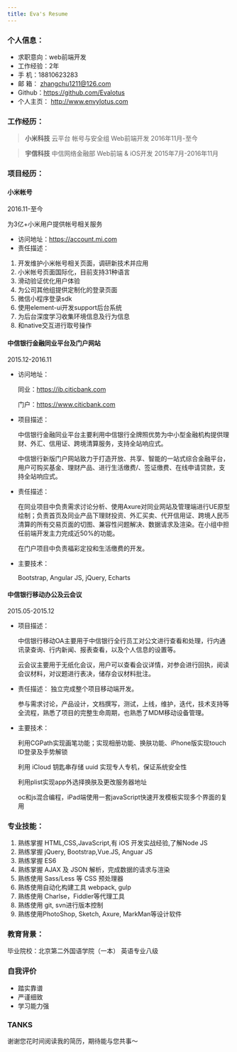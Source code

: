 ```yaml
---
title: Eva's Resume
---
```


### 个人信息：
- 求职意向：web前端开发
- 工作经验：2年
- 手 机：18810623283		  						
- 邮 箱： zhangchu1211@126.com
- Github：https://github.com/Evalotus				
- 个人主页： http://www.envylotus.com

### 工作经历：

> **小米科技** 云平台 帐号与安全组	Web前端开发 2016年11月-至今

> **宇信科技** 中信网络金融部 			Web前端 & iOS开发 2015年7月-2016年11月

### 项目经历：
#### 小米帐号

2016.11-至今

为3亿+小米用户提供帐号相关服务

- 访问地址：https://account.mi.com
- 责任描述：
1. 开发维护小米帐号相关页面，调研新技术并应用
2. 小米帐号页面国际化，目前支持31种语言
3. 滑动验证优化用户体验
4. 为公司其他组提供定制化的登录页面
5. 微信小程序登录sdk
6. 使用element-ui开发support后台系统
7. 为后台深度学习收集环境信息及行为信息
8. 和native交互进行取号操作

#### 中信银行金融同业平台及门户网站

2015.12-2016.11

- 访问地址：

    同业：https://ib.citicbank.com

    门户：https://www.citicbank.com

- 项目描述：

    中信银行金融同业平台主要利用中信银行全牌照优势为中小型金融机构提供理财、外汇、信用证、跨境清算服务，支持全站响应式。

    中信银行新版门户网站致力于打造开放、共享、智能的一站式综合金融平台，用户可购买基金、理财产品、进行生活缴费/、签证缴费、在线申请贷款，支持全站响应式。
- 责任描述：

    在同业项目中负责需求讨论分析、使用Axure对同业网站及管理端进行UE原型绘制；负责首页及同业产品下理财投资、外汇买卖、代开信用证、跨境人民币清算的所有交易页面的切图、兼容性问题解决、数据请求及渲染。在小组中担任前端开发主力完成近50%的功能。

    在门户项目中负责福彩定投和生活缴费的开发。


- 主要技术：

    Bootstrap, Angular JS, jQuery, Echarts

#### 中信银行移动办公及云会议		

2015.05-2015.12

- 项目描述：

    中信银行移动OA主要用于中信银行全行员工对公文进行查看和处理，行内通讯录查询、行内新闻、报表查看，以及个人信息的设置等。

    云会议主要用于无纸化会议，用户可以查看会议详情，对参会进行回执，阅读会议材料，对议题进行表决，储存会议材料批注。

- 责任描述：
    独立完成整个项目移动端开发。

    参与需求讨论，产品设计，文档撰写，测试，上线，维护，迭代，技术支持等全流程，熟悉了项目的完整生命周期，也熟悉了MDM移动设备管理。

- 主要技术：

    利用CGPath实现画笔功能；实现相册功能、换肤功能、iPhone版实现touch ID登录及手势解锁

    利用 iCloud 钥匙串存储 uuid 实现专人专机，保证系统安全性

    利用plist实现app外选择换肤及更改服务器地址

    oc和js混合编程，iPad端使用一套javaScript快速开发模板实现多个界面的复用

### 专业技能：
1. 熟练掌握 HTML,CSS,JavaScript,有 iOS 开发实战经验,了解Node JS
2. 熟练掌握 jQuery, Bootstrap,Vue.JS, Anguar JS
3. 熟练掌握 ES6 
4. 熟练掌握 AJAX 及 JSON 解析，完成数据的请求与渲染
5. 熟练使用 Sass/Less 等 CSS 预处理器
6. 熟练使用自动化构建工具 webpack, gulp
7. 熟练使用 Charlse，Fiddler等代理工具
8. 熟练使用 git, svn进行版本控制
9. 熟练使用PhotoShop, Sketch, Axure, MarkMan等设计软件

### 教育背景：
毕业院校：北京第二外国语学院（一本）				英语专业八级


### 自我评价
- 踏实靠谱				
- 严谨细致			
- 学习能力强

### TANKS
谢谢您花时间阅读我的简历，期待能与您共事～